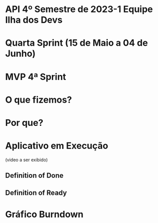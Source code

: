 # API 4º Semestre de 2023-1 Equipe Ilha dos Devs
# Quarta Sprint (15 de Maio a 04 de Junho)
# MVP 4ª Sprint
# O que fizemos?


# Por que?

# Aplicativo em Execução
(video a ser exibido)

## Definition of Done

## Definition of Ready

# Gráfico Burndown
